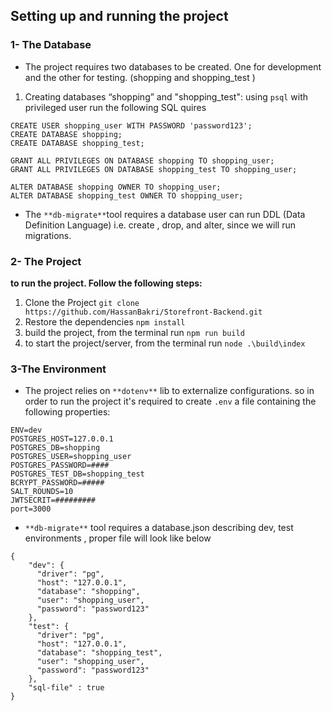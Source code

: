 ## **Setting up and running the project**

### **1- The Database**

*   The project requires two databases to be created. One for development and the other for testing. (shopping and shopping\_test )

1.  Creating databases “shopping” and "shopping\_test": using `psql` with privileged user run the following SQL quires 

```plaintext
CREATE USER shopping_user WITH PASSWORD 'password123';
CREATE DATABASE shopping;
CREATE DATABASE shopping_test;

GRANT ALL PRIVILEGES ON DATABASE shopping TO shopping_user;
GRANT ALL PRIVILEGES ON DATABASE shopping_test TO shopping_user;

ALTER DATABASE shopping OWNER TO shopping_user;
ALTER DATABASE shopping_test OWNER TO shopping_user;
```

*   The `**db-migrate**`tool requires a database user can run DDL (Data Definition Language) i.e. create , drop, and alter, since we will run migrations.

### **2- The Project**

**to run the project. Follow the following steps:**

1.  Clone the Project `git clone https://github.com/HassanBakri/Storefront-Backend.git`
2.  Restore the dependencies `npm install`
3.  build the project, from the terminal run `npm run build`
4.  to start the project/server, from the terminal run `node .\build\index`

### **3-The Environment**

*   The project relies on `**dotenv**` lib to externalize configurations. so in order to run the project it's required to create `.env` a file containing the following properties:

```plaintext
ENV=dev
POSTGRES_HOST=127.0.0.1
POSTGRES_DB=shopping
POSTGRES_USER=shopping_user
POSTGRES_PASSWORD=####
POSTGRES_TEST_DB=shopping_test
BCRYPT_PASSWORD=#####
SALT_ROUNDS=10
JWTSECRIT=#########
port=3000
```

*   `**db-migrate**` tool requires a database.json describing dev, test environments , proper file will look like below

```plaintext
{
    "dev": {
      "driver": "pg",
      "host": "127.0.0.1",
      "database": "shopping",
      "user": "shopping_user",
      "password": "password123"
    },
    "test": {
      "driver": "pg",
      "host": "127.0.0.1",
      "database": "shopping_test",
      "user": "shopping_user",
      "password": "password123"
    },
    "sql-file" : true
}
```
